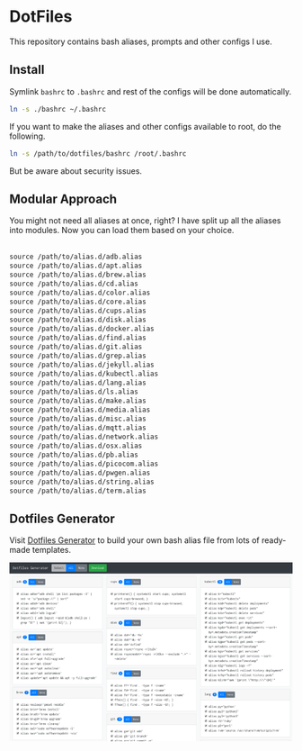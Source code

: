 # DotFiles

This repository contains bash aliases, prompts and other configs I use.

## Install

Symlink `bashrc` to `.bashrc` and rest of the configs will be done automatically.

```sh
ln -s ./bashrc ~/.bashrc
```

If you want to make the aliases and other configs available to root, do the following.

```sh
ln -s /path/to/dotfiles/bashrc /root/.bashrc
```

But be aware about security issues.

## Modular Approach

You might not need all aliases at once, right? I have split up all the aliases into modules. Now you can load them based on your choice.

```

source /path/to/alias.d/adb.alias
source /path/to/alias.d/apt.alias
source /path/to/alias.d/brew.alias
source /path/to/alias.d/cd.alias
source /path/to/alias.d/color.alias
source /path/to/alias.d/core.alias
source /path/to/alias.d/cups.alias
source /path/to/alias.d/disk.alias
source /path/to/alias.d/docker.alias
source /path/to/alias.d/find.alias
source /path/to/alias.d/git.alias
source /path/to/alias.d/grep.alias
source /path/to/alias.d/jekyll.alias
source /path/to/alias.d/kubectl.alias
source /path/to/alias.d/lang.alias
source /path/to/alias.d/ls.alias
source /path/to/alias.d/make.alias
source /path/to/alias.d/media.alias
source /path/to/alias.d/misc.alias
source /path/to/alias.d/mqtt.alias
source /path/to/alias.d/network.alias
source /path/to/alias.d/osx.alias
source /path/to/alias.d/pb.alias
source /path/to/alias.d/picocom.alias
source /path/to/alias.d/pwgen.alias
source /path/to/alias.d/string.alias
source /path/to/alias.d/term.alias

```

## Dotfiles Generator

Visit [Dotfiles Generator](https://mdminhazulhaque.github.io/dotfiles/) to build your own bash alias file from lots of ready-made templates.

![Dotfiles](screen.png)